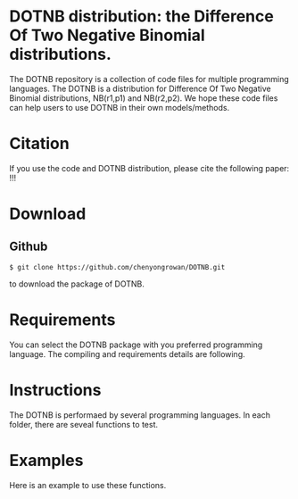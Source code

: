 # DOTNB distribution: the Difference Of Two Negative Binomial distributions.
The DOTNB repository is a collection of code files for multiple programming languages.
The DOTNB is a distribution for Difference Of Two Negative Binomial distributions, NB(r1,p1) and NB(r2,p2).
We hope these code files can help users to use DOTNB in their own models/methods.

# Citation
If you use the code and DOTNB distribution, please cite the following paper:
!!!

# Download
## Github
  ```
  $ git clone https://github.com/chenyongrowan/DOTNB.git
  ```
to download the package of DOTNB.

# Requirements
You can select the DOTNB package with you preferred programming language. The compiling and requirements details are following.


# Instructions

The DOTNB is performaed by several programming languages. In each folder, there are seveal functions to test.

# Examples

Here is an example to use these functions.

